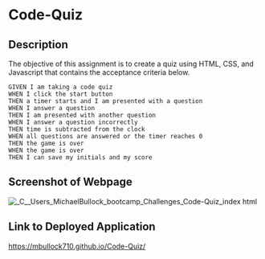 # Code-Quiz

## Description

The objective of this assignment is to create a quiz using HTML, CSS, and Javascript that contains the acceptance criteria below.

```
GIVEN I am taking a code quiz
WHEN I click the start button
THEN a timer starts and I am presented with a question
WHEN I answer a question
THEN I am presented with another question
WHEN I answer a question incorrectly
THEN time is subtracted from the clock
WHEN all questions are answered or the timer reaches 0
THEN the game is over
WHEN the game is over
THEN I can save my initials and my score
```

## Screenshot of Webpage

![_C__Users_MichaelBullock_bootcamp_Challenges_Code-Quiz_index html](https://github.com/mbullock710/Code-Quiz/assets/148500556/34f2e9c0-11a6-4913-b91d-17d43eaa244c)

## Link to Deployed Application

https://mbullock710.github.io/Code-Quiz/
